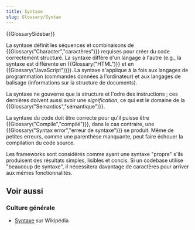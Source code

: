 ```yaml
---
title: Syntaxe
slug: Glossary/Syntax
---
```


{{GlossarySidebar}}

La syntaxe définit les séquences et combinaisons de {{Glossary("Character","caractères")}} requises pour créer du code correctement structuré. La syntaxe diffère d'un langage à l'autre (e.g., la syntaxe est différente en {{Glossary("HTML")}} et en {{Glossary("JavaScript")}}). La syntaxe s'applique à la fois aux langages de programmation (commandes données à l'ordinateur) et aux langages de balisage (informations sur la structure de documents).

La syntaxe ne gouverne que la structure et l'odre des instructions ; ces dernières doivent aussi avoir une _signification_, ce qui est le domaine de la {{Glossary("Semantics","sémantique")}}.

La syntaxe du code doit être correcte pour qu'il puisse être {{Glossary("Compile","compilé")}}, dans le cas contraire, une {{Glossary("Syntax error","erreur de syntaxe")}} se produit. Même de petites erreurs, comme une parenthèse manquante, peut faire échouer la compilation du code source.

Les frameworks sont considérés comme ayant une syntaxe "propre" s'ils produisent des résultats simples, lisibles et concis. Si un codebase utilise "beaucoup de syntaxe", il nécessitera davantage de caractères pour arriver aux mêmes fonctionnalités.

## Voir aussi

### Culture générale

- [Syntaxe](https://fr.wikipedia.org/wiki/Syntaxe) sur Wikipédia
